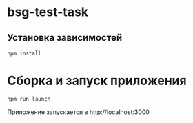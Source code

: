 # bsg-test-task

## Установка зависимостей
```
npm install
```
# Сборка и запуск приложения
```
npm run launch
```

Приложение запускается в http://localhost:3000